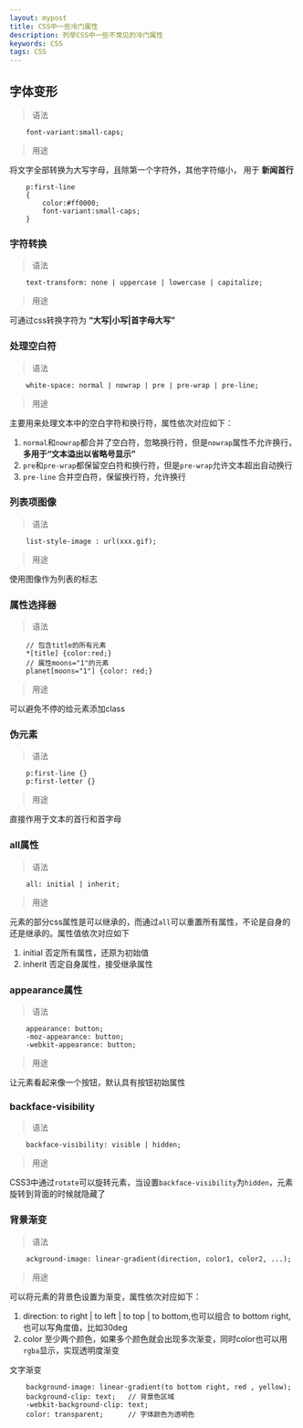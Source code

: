```yaml
---
layout: mypost
title: CSS中一些冷门属性
description: 列举CSS中一些不常见的冷门属性
keywords: CSS
tags: CSS
---
```

## 字体变形
> 语法

```
    font-variant:small-caps;
```

> 用途

将文字全部转换为大写字母，且除第一个字符外，其他字符缩小， 用于 **新闻首行**
```
    p:first-line
    {
        color:#ff0000;
        font-variant:small-caps;
    }
```

### 字符转换
> 语法

```
    text-transform: none | uppercase | lowercase | capitalize;
```

> 用途

可通过css转换字符为 **“大写|小写|首字母大写”**
### 处理空白符

> 语法

```
    white-space: normal | nowrap | pre | pre-wrap | pre-line;
```

> 用途

主要用来处理文本中的空白字符和换行符，属性依次对应如下：
1. `normal`和`nowrap`都合并了空白符，忽略换行符，但是`nowrap`属性不允许换行，**多用于“文本溢出以省略号显示”**
2. `pre`和`pre-wrap`都保留空白符和换行符，但是`pre-wrap`允许文本超出自动换行
3. `pre-line` 合并空白符，保留换行符，允许换行

### 列表项图像
> 语法

```
    list-style-image : url(xxx.gif);
```

> 用途

使用图像作为列表的标志

### 属性选择器
> 语法

```
    // 包含title的所有元素
    *[title] {color:red;}
    // 属性moons="1"的元素
    planet[moons="1"] {color: red;}
```

> 用途

可以避免不停的给元素添加class
### 伪元素
> 语法

```
    p:first-line {}
    p:first-letter {}
```

> 用途

直接作用于文本的首行和首字母
### all属性
> 语法

```
    all: initial | inherit;
```

> 用途

元素的部分css属性是可以继承的，而通过`all`可以重置所有属性，不论是自身的还是继承的。属性值依次对应如下
1. initial 否定所有属性，还原为初始值
2. inherit 否定自身属性，接受继承属性

### appearance属性
> 语法

```
    appearance: button; 
    -moz-appearance: button; 
    -webkit-appearance: button; 
```

> 用途

让元素看起来像一个按钮，默认具有按钮初始属性

### backface-visibility
> 语法

```
    backface-visibility: visible | hidden;
```

> 用途

CSS3中通过`rotate`可以旋转元素，当设置`backface-visibility`为`hidden`，元素旋转到背面的时候就隐藏了

### 背景渐变
> 语法

```
    ackground-image: linear-gradient(direction, color1, color2, ...);
```

> 用途

可以将元素的背景色设置为渐变，属性依次对应如下：
1. direction: to right | to left | to top | to bottom,也可以组合 to bottom right,也可以写角度值，比如30deg
2. color 至少两个颜色，如果多个颜色就会出现多次渐变，同时color也可以用`rgba`显示，实现透明度渐变

文字渐变
```
    background-image: linear-gradient(to bottom right, red , yellow);
    background-clip: text;   // 背景色区域
    -webkit-background-clip: text; 
    color: transparent;      // 字体颜色为透明色

```

